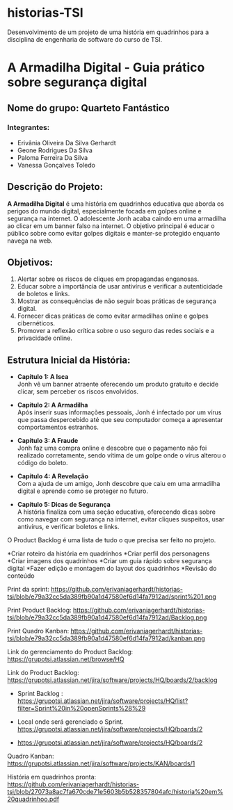 # historias-TSI
Desenvolvimento de um projeto de uma história em quadrinhos para a disciplina de engenharia de software do curso de TSI.

# A Armadilha Digital - Guia prático sobre segurança digital

## Nome do grupo: Quarteto Fantástico

### Integrantes:
- Erivânia Oliveira Da Silva Gerhardt
- Geone Rodrigues Da Silva
- Paloma Ferreira Da Silva
- Vanessa Gonçalves Toledo

## Descrição do Projeto:
**A Armadilha Digital** é uma história em quadrinhos educativa que aborda os perigos do mundo digital, especialmente focada em golpes online e segurança na internet. O adolescente Jonh acaba caindo em uma armadilha ao clicar em um banner falso na internet. O objetivo principal é educar o público sobre como evitar golpes digitais e manter-se protegido enquanto navega na web.

## Objetivos:
1. Alertar sobre os riscos de cliques em propagandas enganosas.
2. Educar sobre a importância de usar antivírus e verificar a autenticidade de boletos e links.
3. Mostrar as consequências de não seguir boas práticas de segurança digital.
4. Fornecer dicas práticas de como evitar armadilhas online e golpes cibernéticos.
5. Promover a reflexão crítica sobre o uso seguro das redes sociais e a privacidade online.

## Estrutura Inicial da História:
- **Capítulo 1: A Isca**  
  Jonh vê um banner atraente oferecendo um produto gratuito e decide clicar, sem perceber os riscos envolvidos.

- **Capítulo 2: A Armadilha**  
  Após inserir suas informações pessoais, Jonh é infectado por um vírus que passa despercebido até que seu computador começa a apresentar comportamentos estranhos.

- **Capítulo 3: A Fraude**  
  Jonh faz uma compra online e descobre que o pagamento não foi realizado corretamente, sendo vítima de um golpe onde o vírus alterou o código do boleto.

- **Capítulo 4: A Revelação**  
  Com a ajuda de um amigo, Jonh descobre que caiu em uma armadilha digital e aprende como se proteger no futuro.

- **Capítulo 5: Dicas de Segurança**  
  A história finaliza com uma seção educativa, oferecendo dicas sobre como navegar com segurança na internet, evitar cliques suspeitos, usar antivírus, e verificar boletos e links.


O Product Backlog é uma lista de tudo o que precisa ser feito no projeto.

*Criar roteiro da história em quadrinhos
*Criar perfil dos personagens
*Criar imagens dos quadrinhos
*Criar um guia rápido sobre segurança digital
*Fazer edição e montagem do layout dos quadrinhos
*Revisão do conteúdo


Print da sprint: https://github.com/erivaniagerhardt/historias-tsi/blob/e79a32cc5da389fb90a1d47580ef6d14fa7912ad/sprint%201.png

Print Product Backlog: https://github.com/erivaniagerhardt/historias-tsi/blob/e79a32cc5da389fb90a1d47580ef6d14fa7912ad/Backlog.png

Print Quadro Kanban: https://github.com/erivaniagerhardt/historias-tsi/blob/e79a32cc5da389fb90a1d47580ef6d14fa7912ad/kanban.png


Link do gerenciamento do Product Backlog: https://grupotsi.atlassian.net/browse/HQ

Link do Product Backlog: https://grupotsi.atlassian.net/jira/software/projects/HQ/boards/2/backlog

- Sprint Backlog : https://grupotsi.atlassian.net/jira/software/projects/HQ/list?filter=Sprint%20in%20openSprints%28%29

- Local onde será gerenciado o Sprint. https://grupotsi.atlassian.net/jira/software/projects/HQ/boards/2

- https://grupotsi.atlassian.net/jira/software/projects/HQ/boards/2

Quadro Kanban:
https://grupotsi.atlassian.net/jira/software/projects/KAN/boards/1

História em quadrinhos pronta: https://github.com/erivaniagerhardt/historias-tsi/blob/27073a8ac7fa670cde71e5603b5b528357804afc/historia%20em%20quadrinhoo.pdf



